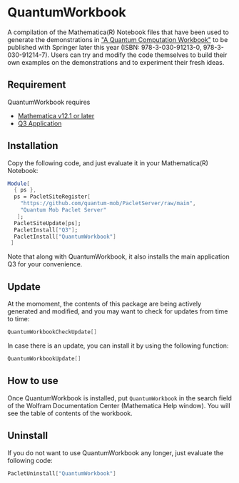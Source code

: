 # QuantumWorkbook

A compilation of the Mathematica(R) Notebook files that have been used to generate the demonstrations in ["A Quantum Computation Workbook"](https://doi.org/10.1007/978-3-030-91214-7) to be published with Springer later this year (ISBN: 978-3-030-91213-0, 978-3-030-91214-7). Users can try and modify the code themselves to build their own examples on the demonstrations and to experiment their fresh ideas.

## Requirement

QuantumWorkbook requires

* [Mathematica v12.1 or later](https://www.wolfram.com/mathematica)
* [Q3 Application](https://github.com/quantum-mob/Q3App)

## Installation

Copy the following code, and just evaluate it in your Mathematica(R) Notebook:

```Mathematica
Module[
  { ps },
  ps = PacletSiteRegister[
    "https://github.com/quantum-mob/PacletServer/raw/main",
    "Quantum Mob Paclet Server"
   ];
  PacletSiteUpdate[ps];
  PacletInstall["Q3"];
  PacletInstall["QuantumWorkbook"]
 ]
```

Note that along with QuantumWorkbook, it also installs the main application Q3 for your convenience.


## Update

At the momoment, the contents of this package are being actively generated and modified, and you may want to check for updates from time to time:

```Mathematica
QuantumWorkbookCheckUpdate[]
```

In case there is an update, you can install it by using the following function:

```Mathematica
QuantumWorkbookUpdate[]
```

## How to use

Once QuantumWorkbook is installed, put `QuantumWorkbook` in the search field of the Wolfram Documentation Center (Mathematica Help window). You will see the table of contents of the workbook.

## Uninstall

If you do not want to use QuantumWorkbook any longer, just evaluate the following code:

```Mathematica
PacletUninstall["QuantumWorkbook"]
```
